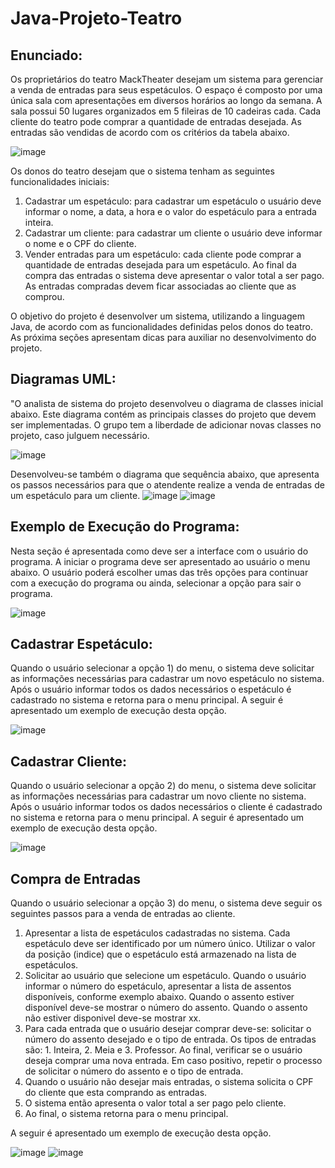 # Java-Projeto-Teatro

## Enunciado: 

Os proprietários do teatro MackTheater desejam um sistema para gerenciar a venda de entradas para seus espetáculos. O espaço é composto por uma única sala com apresentações em diversos horários ao longo da semana. A sala possui 50 lugares organizados em 5 fileiras de 10 cadeiras cada. Cada cliente do teatro pode comprar a quantidade de entradas desejada. As entradas são vendidas de acordo com os critérios da tabela abaixo.

![image](https://github.com/user-attachments/assets/3a21950c-4084-4607-9caf-06eceacf63f4)

Os donos do teatro desejam que o sistema tenham as seguintes funcionalidades iniciais:

1. Cadastrar um espetáculo: para cadastrar um espetáculo o usuário deve informar o nome, a data, a hora e o valor do espetáculo para a entrada inteira.
2. Cadastrar um cliente: para cadastrar um cliente o usuário deve informar o nome e o CPF do cliente.
3. Vender entradas para um espetáculo: cada cliente pode comprar a
quantidade de entradas desejada para um espetáculo. Ao final da compra das entradas o sistema deve apresentar o valor total a ser pago. As entradas compradas devem ficar associadas ao cliente que as comprou.

O objetivo do projeto é desenvolver um sistema, utilizando a linguagem Java, de acordo com as funcionalidades definidas pelos donos do teatro. As próxima seções apresentam dicas para auxiliar no desenvolvimento do projeto.

## Diagramas UML: 

"O analista de sistema do projeto desenvolveu o diagrama de classes inicial abaixo. Este diagrama contém as principais classes do projeto que devem ser implementadas. O grupo tem a liberdade de adicionar novas classes no projeto, caso julguem necessário.

![image](https://github.com/user-attachments/assets/e222967a-5f7d-4bc2-9d76-d87f46b8090b)

Desenvolveu-se também o diagrama que sequência abaixo, que apresenta os passos necessários para que o atendente realize a venda de entradas de um espetáculo para um cliente.
![image](https://github.com/user-attachments/assets/348a290e-e68b-4c9f-a426-bd90f6229b2d)
![image](https://github.com/user-attachments/assets/5ae281df-f426-44b9-b932-2988922bf5d6)

## Exemplo de Execução do Programa: 

Nesta seção é apresentada como deve ser a interface com o usuário do programa. A iniciar o programa deve ser apresentado ao usuário o menu abaixo. O usuário poderá escolher umas das três opções para continuar com a execução do programa ou ainda, selecionar a opção para sair o programa.

![image](https://github.com/user-attachments/assets/9cc56513-1ffd-4d90-810a-5d3439afac02)

## Cadastrar Espetáculo:

Quando o usuário selecionar a opção 1) do menu, o sistema deve solicitar as informações necessárias para cadastrar um novo espetáculo no sistema. Após o usuário informar todos os dados necessários o espetáculo é cadastrado no sistema e retorna para o menu principal. A seguir é apresentado um exemplo de execução desta opção.

![image](https://github.com/user-attachments/assets/5f1b0fed-a1c0-4330-8d9b-0191808cd3ff)

## Cadastrar Cliente:

Quando o usuário selecionar a opção 2) do menu, o sistema deve solicitar as informações necessárias para cadastrar um novo cliente no sistema. Após o usuário informar todos os dados necessários o cliente é cadastrado no sistema e retorna para o menu principal. A seguir é apresentado um exemplo de execução desta opção.

![image](https://github.com/user-attachments/assets/4a9f1f74-841b-4831-b6d3-47c81fc6c722)

## Compra de Entradas

Quando o usuário selecionar a opção 3) do menu, o sistema deve seguir os seguintes passos para a venda de entradas ao cliente.
1. Apresentar a lista de espetáculos cadastradas no sistema. Cada espetáculo deve ser identificado por um número único. Utilizar o valor da posição (indice) que o espetáculo está armazenado na lista de espetáculos.
2. Solicitar ao usuário que selecione um espetáculo. Quando o usuário informar o número do espetáculo, apresentar a lista de assentos disponíveis, conforme exemplo abaixo. Quando o assento estiver disponível deve-se mostrar o número do assento. Quando o assento não estiver disponivel deve-se mostrar xx.
3. Para cada entrada que o usuário desejar comprar deve-se: solicitar o número do assento desejado e o tipo de entrada. Os tipos de entradas são: 1. Inteira, 2. Meia e 3. Professor. Ao final, verificar se o usuário deseja comprar uma nova entrada. Em caso positivo, repetir o processo de solicitar o número do assento e o tipo de entrada.
4. Quando o usuário não desejar mais entradas, o sistema solicita o CPF do cliente que esta comprando as entradas.
5. O sistema então apresenta o valor total a ser pago pelo cliente.
6. Ao final, o sistema retorna para o menu principal.

A seguir é apresentado um exemplo de execução desta opção.

![image](https://github.com/user-attachments/assets/6caea91c-9455-4b05-a3c1-cc08e64c1a77)
![image](https://github.com/user-attachments/assets/41726ed1-e3b5-4734-9ad1-eff2c3067e11)



